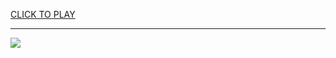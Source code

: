 
<a href="https://premium76.site?title=y8_games&ref=13M">CLICK TO PLAY</a></h3>
<hr>

<a href="https://premium76.site?title=y8_games&ref=13M"><img src="https://clearcache.store/games.png"></a>


